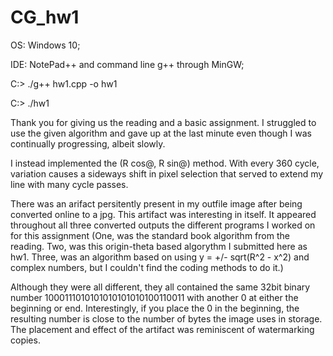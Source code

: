# CG_hw1

OS: Windows 10;

IDE: NotePad++ and command line g++ through MinGW;

C:\> ./g++ hw1.cpp -o hw1

C:\> ./hw1


Thank you for giving us the reading and a basic assignment. I struggled
to use the given algorithm and gave up at the last minute even though I 
was continually progressing, albeit slowly. 

I instead implemented the (R cos@, R sin@) method. With every 360 cycle,
variation causes a sideways shift in pixel selection that served to 
extend my line with many cycle passes.

There was an arifact persitently present in my outfile image after being 
converted online to a jpg. This artifact was interesting in itself. 
It appeared throughout all three converted outputs the different programs I
worked on for this assignment (One, was the standard book algorithm from the 
reading. Two, was this origin-theta based algorythm I submitted here as hw1. 
Three, was an algorithm based on using y = +/- sqrt(R^2 - x^2) and complex 
numbers, but I couldn't find the coding methods to do it.)

Although they were all different, they all contained the same 32bit binary 
number 1000111010101010101010100110011 with another 0 at either the beginning
or end. Interestingly, if you place the 0 in the beginning, the resulting 
number is close to the number of bytes the image uses in storage. The placement 
and effect of the artifact was reminiscent of watermarking copies. 

